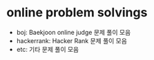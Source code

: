 # online problem solvings
* boj: Baekjoon online judge 문제 풀이 모음
* hackerrank: Hacker Rank 문제 풀이 모음
* etc: 기타 문제 풀이 모음